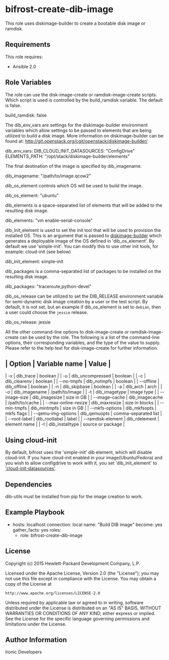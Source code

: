 bifrost-create-dib-image
========================

This role uses diskimage-builder to create a bootable disk image or ramdisk.

Requirements
------------

This role requires:

- Ansible 2.0

Role Variables
--------------

The role can use the disk-image-create or ramdisk-image-create scripts. Which
script is used is controlled by the build_ramdisk variable. The default is
false.

build_ramdisk: false

The dib_env_vars are settings for the diskimage-builder environment variables
which allow settings to be passed to elements that are being utilized to build
a disk image.  More information on diskimage-builder can be found at:
http://git.openstack.org/cgit/openstack/diskimage-builder/

dib_env_vars:
  DIB_CLOUD_INIT_DATASOURCES: "ConfigDrive"
  ELEMENTS_PATH: "/opt/stack/diskimage-builder/elements"

The final destination of the image is specified by dib_imagename.

dib_imagename: "/path/to/image.qcow2"

dib_os_element controls which OS will be used to build the image.

dib_os_element: "ubuntu"

dib_elements is a space-separated list of elements that will be
added to the resulting disk image.

dib_elements: "vm enable-serial-console"

dib_init_element is used to set the init tool that will be used to provision
the installed OS. This is an argument that is passed to
[diskimage-builder](http://docs.openstack.org/developer/diskimage-builder/)
which generates a deployable image of the OS defined in 'dib_os_element'. By
default we use 'simple-init'. You can modify this to use other init tools, for
example: cloud-init (see below)

dib_init_element: simple-init

dib_packages is a comma-separated list of packages to be installed
on the resulting disk image.

dib_packages: "traceroute,python-devel"

dib_os_release can be utilized to set the DIB_RELEASE environment
variable for semi-dynamic disk image creation by a user or the
test script.  By default, it is not set, but an example if
dib_os_element is set to ``debian``, then a user could choose
the ``jessie`` release.

dib_os_release: jessie

All the other command-line options to disk-image-create or
ramdisk-image-create can be used by the role. The following is a list
of the command-line options, their corresponding variables, and the type
of the value to supply. Please refer to the help text for disk-image-create
for further information.

| Option              | Variable name    | Value                |
-----------------------------------------------------------------
| -x                  | dib_trace        | boolean              |
| -u                  | dib_uncompressed | boolean              |
| -c                  | dib_clearenv     | boolean              |
| --no-tmpfs          | dib_notmpfs      | boolean              |
| --offline           | dib_offline      | boolean              |
| -n                  | dib_skipbase     | boolean              |
| -a                  | dib_arch         | arch                 |
| -o                  | dib_imagename    | /path/to/image       |
| -t                  | dib_imagetype    | image type           |
| --image-size        | dib_imagesize    | size in GB           |
| --image-cache       | dib_imagecache   | /path/to/cache       |
| --max-online-resize | dib_maxresize    | size in blocks       |
| --min-tmpfs         | dib_mintmpfs     | size in GB           |
| --mkfs-options      | dib_mkfsopts     | mkfs flags           |
| --qemu-img-options  | dib_qemuopts     | comma-separated list |
| --root-label        | dib_rootlabel    | label                |
| --ramdisk-element   | dib_rdelement    | element name         |
| -t                  | dib_installtype  | source or package    |

Using cloud-init
----------------

By default, bifrost uses the 'simple-init' dib element, which will disable
cloud-init. If you have cloud-init enabled in your image(Ubuntu/Fedora) and you
wish to allow configdrive to work with it, you set 'dib_init_element' to
['cloud-init-datasources'](http://docs.openstack.org/developer/diskimage-builder/elements/cloud-init-datasources/README.html).

Dependencies
------------

dib-utils must be installed from pip for the image creation to work.

Example Playbook
----------------

- hosts: localhost
  connection: local
  name: "Build DIB image"
  become: yes
  gather_facts: yes
  roles:
    - role: bifrost-create-dib-image


License
-------

Copyright (c) 2015 Hewlett-Packard Development Company, L.P.

Licensed under the Apache License, Version 2.0 (the "License");
you may not use this file except in compliance with the License.
You may obtain a copy of the License at

    http://www.apache.org/licenses/LICENSE-2.0

Unless required by applicable law or agreed to in writing, software
distributed under the License is distributed on an "AS IS" BASIS,
WITHOUT WARRANTIES OR CONDITIONS OF ANY KIND, either express or implied.
See the License for the specific language governing permissions and
limitations under the License.

Author Information
------------------

Ironic Developers

